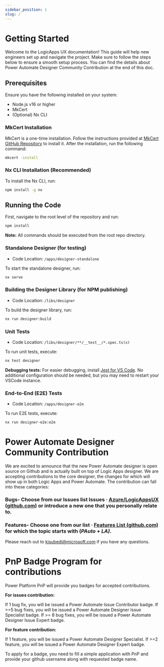 ```yaml
---
sidebar_position: 1
slug: /
---
```


# Getting Started

Welcome to the LogicApps UX documentation! This guide will help new engineers set up and navigate the project. Make sure to follow the steps below to ensure a smooth setup process. You can find the details about Power Automate Designer Community Contribution at the end of this doc.

## Prerequisites

Ensure you have the following installed on your system:

- Node.js v16 or higher
- MkCert
- (Optional) Nx CLI

### MkCert Installation

MkCert is a one-time installation. Follow the instructions provided at [MkCert GitHub Repository](https://github.com/FiloSottile/mkcert) to install it. After the installation, run the following command:

```bash
mkcert -install
```

### Nx CLI Installation (Recommended)

To install the Nx CLI, run:

```bash
npm install -g nx
```

## Running the Code

First, navigate to the root level of the repository and run:

```bash
npm install
```

**Note:** All commands should be executed from the root repo directory.

### Standalone Designer (for testing)

- Code Location: `/apps/designer-standalone`

To start the standalone designer, run:

```bash
nx serve
```

### Building the Designer Library (for NPM publishing)

- Code Location: `/libs/designer`

To build the designer library, run:

```bash
nx run designer:build
```

### Unit Tests

- Code Location: `/libs/designer/**/__test__/*.spec.ts(x)`

To run unit tests, execute:

```bash
nx test designer
```

**Debugging tests:** For easier debugging, install [Jest for VS Code](https://marketplace.visualstudio.com/items?itemName=Orta.vscode-jest). No additional configuration should be needed, but you may need to restart your VSCode instance.

### End-to-End (E2E) Tests

- Code Location: `/apps/designer-e2e`

To run E2E tests, execute:

```bash
nx run designer-e2e:e2e
```

# Power Automate Designer Community Contribution

We are excited to announce that the new Power Automate designer is open source on Github and is actually built on top of Logic Apps designer. We are accepting contributions to the core designer, the changes for which will show up in both Logic Apps and Power Automate. The contribution can fall into these categories:

### Bugs- Choose from our Issues list Issues · [Azure/LogicAppsUX (github.com)](https://github.com/Azure/LogicAppsUX/issues) or introduce a new one that you personally relate to.

### Features- Choose one from our list · [Features List (github.com)](https://github.com/Azure/LogicAppsUX/discussions/categories/feature-requests) for which the topic starts with (_PAuto + LA)_.

Please reach out to kisubedi@microsoft.com if you have any questions.

# PnP Badge Program for contributions

Power Platform PnP will provide you badges for accepted contributions.

**For issues contribution:**

If 1 bug fix, you will be issued a Power Automate Issue Contributor badge.
If >=5 bug fixes, you will be issued a Power Automate Designer Issue Specialist badge.
If >= 8 bug fixes, you will be issued a Power Automate Designer Issue Expert badge.

**For feature contribution:**

If 1 feature, you will be issued a Power Automate Designer Specialist.
If >=2 feature, you will be issued a Power Automate Designer Expert badge.

To apply for a badge, you need to fill a simple application with PnP and provide your github username along with requested badge name.
